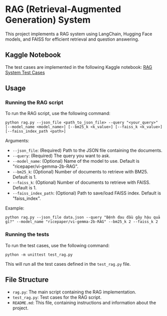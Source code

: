 # RAG (Retrieval-Augmented Generation) System

This project implements a RAG system using LangChain, Hugging Face models, and FAISS for efficient retrieval and question answering.

## Kaggle Notebook

The test cases are implemented in the following Kaggle notebook:
[RAG System Test Cases](https://www.kaggle.com/code/nnyndaliet123/notebookab65feb771)


## Usage

### Running the RAG script

To run the RAG script, use the following command:
```
python rag.py --json_file <path_to_json_file> --query "<your_query>" [--model_name <model_name>] [--bm25_k <k_value>] [--faiss_k <k_value>] [--faiss_index_path <path>]
```


Arguments:
- `--json_file`: (Required) Path to the JSON file containing the documents.
- `--query`: (Required) The query you want to ask.
- `--model_name`: (Optional) Name of the model to use. Default is "ricepaper/vi-gemma-2b-RAG".
- `--bm25_k`: (Optional) Number of documents to retrieve with BM25. Default is 1.
- `--faiss_k`: (Optional) Number of documents to retrieve with FAISS. Default is 1.
- `--faiss_index_path`: (Optional) Path to save/load FAISS index. Default is "faiss_index".

Example:
```
python rag.py --json_file data.json --query "Bệnh đau đầu gây hậu quả gì?" --model_name "ricepaper/vi-gemma-2b-RAG" --bm25_k 2 --faiss_k 2
```


### Running the tests

To run the test cases, use the following command:
```
python -m unittest test_rag.py
```

This will run all the test cases defined in the `test_rag.py` file.

## File Structure

- `rag.py`: The main script containing the RAG implementation.
- `test_rag.py`: Test cases for the RAG script.
- `README.md`: This file, containing instructions and information about the project.


